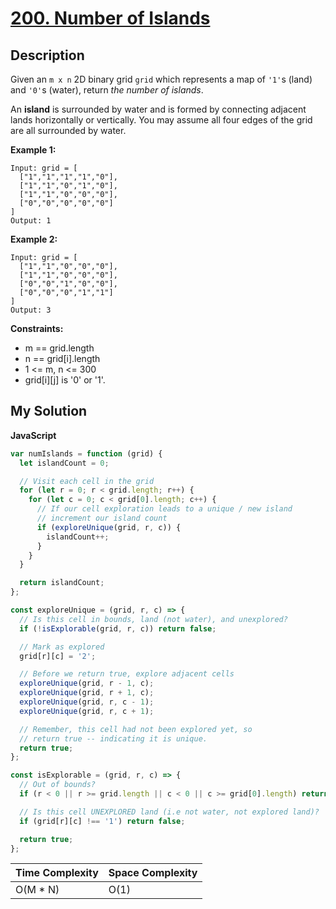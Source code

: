 # [200. Number of Islands](https://leetcode.com/problems/number-of-islands)

## Description

Given an `m x n` 2D binary grid `grid` which represents a map of `'1'`s (land) and `'0'`s (water), return _the number of islands_.

An **island** is surrounded by water and is formed by connecting adjacent lands horizontally or vertically. You may assume all four edges of the grid are all surrounded by water.

**Example 1:**

```
Input: grid = [
  ["1","1","1","1","0"],
  ["1","1","0","1","0"],
  ["1","1","0","0","0"],
  ["0","0","0","0","0"]
]
Output: 1
```

**Example 2:**

```
Input: grid = [
  ["1","1","0","0","0"],
  ["1","1","0","0","0"],
  ["0","0","1","0","0"],
  ["0","0","0","1","1"]
]
Output: 3
```

**Constraints:**

- m == grid.length
- n == grid[i].length
- 1 <= m, n <= 300
- grid[i][j] is '0' or '1'.

## My Solution

**JavaScript**

```js
var numIslands = function (grid) {
  let islandCount = 0;

  // Visit each cell in the grid
  for (let r = 0; r < grid.length; r++) {
    for (let c = 0; c < grid[0].length; c++) {
      // If our cell exploration leads to a unique / new island
      // increment our island count
      if (exploreUnique(grid, r, c)) {
        islandCount++;
      }
    }
  }

  return islandCount;
};

const exploreUnique = (grid, r, c) => {
  // Is this cell in bounds, land (not water), and unexplored?
  if (!isExplorable(grid, r, c)) return false;

  // Mark as explored
  grid[r][c] = '2';

  // Before we return true, explore adjacent cells
  exploreUnique(grid, r - 1, c);
  exploreUnique(grid, r + 1, c);
  exploreUnique(grid, r, c - 1);
  exploreUnique(grid, r, c + 1);

  // Remember, this cell had not been explored yet, so
  // return true -- indicating it is unique.
  return true;
};

const isExplorable = (grid, r, c) => {
  // Out of bounds?
  if (r < 0 || r >= grid.length || c < 0 || c >= grid[0].length) return false;

  // Is this cell UNEXPLORED land (i.e not water, not explored land)?
  if (grid[r][c] !== '1') return false;

  return true;
};
```

| Time Complexity | Space Complexity |
| --------------- | ---------------- |
| O(M \* N)       | O(1)             |

